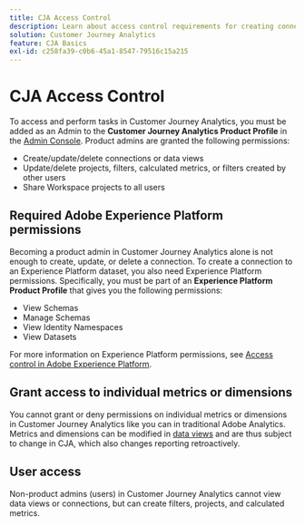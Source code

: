 ```yaml
---
title: CJA Access Control
description: Learn about access control requirements for creating connections, adding datasets, creating data views, etc.
solution: Customer Journey Analytics
feature: CJA Basics
exl-id: c258fa39-c0b6-45a1-8547-79516c15a215
---
```

# CJA Access Control

To access and perform tasks in Customer Journey Analytics, you must be added as an Admin to the **Customer Journey Analytics Product Profile** in the [Admin Console](https://adminconsole.adobe.com/enterprise/). Product admins are granted the following permissions:

* Create/update/delete connections or data views
* Update/delete projects, filters, calculated metrics, or filters created by other users
* Share Workspace projects to all users

## Required Adobe Experience Platform permissions

Becoming a product admin in Customer Journey Analytics alone is not enough to create, update, or delete a connection. To create a connection to an Experience Platform dataset, you also need Experience Platform permissions. Specifically, you must be part of an **Experience Platform Product Profile** that gives you the following permissions:

* View Schemas
* Manage Schemas
* View Identity Namespaces
* View Datasets
  
For more information on Experience Platform permissions, see [Access control in Adobe Experience Platform](https://experienceleague.adobe.com/docs/experience-platform/access-control/home.html).

## Grant access to individual metrics or dimensions

You cannot grant or deny permissions on individual metrics or dimensions in Customer Journey Analytics like you can in traditional Adobe Analytics. Metrics and dimensions can be modified in [data views](/help/data-views/data-views.md) and are thus subject to change in CJA, which also changes reporting retroactively.

## User access

Non-product admins (users) in Customer Journey Analytics cannot view data views or connections, but can create filters, projects, and calculated metrics.

